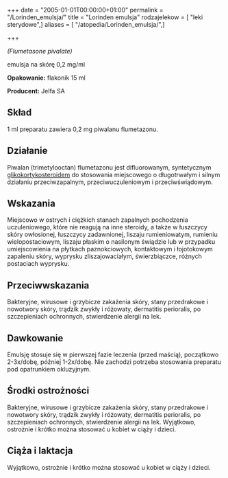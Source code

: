 +++
date = "2005-01-01T00:00:00+01:00"
permalink = "/Lorinden_emulsja/"
title = "Lorinden emulsja"
rodzajelekow = [ "leki sterydowe",]
aliases = [ "/atopedia/Lorinden_emulsja/",]

+++

*(Flumetasone pivalate)*

emulsja na skórę 0,2 mg/ml

**Opakowanie:** flakonik 15 ml

**Producent:** Jelfa SA

Skład
-----

1 ml preparatu zawiera 0,2 mg piwalanu flumetazonu.

Działanie
---------

Piwalan (trimetylooctan) flumetazonu jest difluorowanym, syntetycznym [glikokortykosteroidem](/atopedia/sterydy "wikilink") do stosowania miejscowego o długotrwałym i silnym działaniu przeciwzapalnym, przeciwuczuleniowym i przeciwświądowym.

Wskazania
---------

Miejscowo w ostrych i ciężkich stanach zapalnych pochodzenia uczuleniowego, które nie reagują na inne steroidy, a także w łuszczycy skóry owłosionej, łuszczycy zadawnionej, liszaju rumieniowatym, rumieniu wielopostaciowym, liszaju płaskim o nasilonym świądzie lub w przypadku umiejscowienia na płytkach paznokciowych, kontaktowym i łojotokowym zapaleniu skóry, wyprysku zliszajowaciałym, świerzbiączce, różnych postaciach wyprysku.

Przeciwwskazania
----------------

Bakteryjne, wirusowe i grzybicze zakażenia skóry, stany przedrakowe i nowotwory skóry, trądzik zwykły i różowaty, dermatitis perioralis, po szczepieniach ochronnych, stwierdzenie alergii na lek.

Dawkowanie
----------

Emulsję stosuje się w pierwszej fazie leczenia (przed maścią), początkowo 2-3x/dobę, później 1-2x/dobę. Nie zachodzi potrzeba stosowania preparatu pod opatrunkiem okluzyjnym.

Środki ostrożności
------------------

Bakteryjne, wirusowe i grzybicze zakażenia skóry, stany przedrakowe i nowotwory skóry, trądzik zwykły i różowaty, dermatitis perioralis, po szczepieniach ochronnych, stwierdzenie alergii na lek. Wyjątkowo, ostrożnie i krótko można stosować u kobiet w ciąży i dzieci.

Ciąża i laktacja
----------------

Wyjątkowo, ostrożnie i krótko można stosować u kobiet w ciąży i dzieci.
